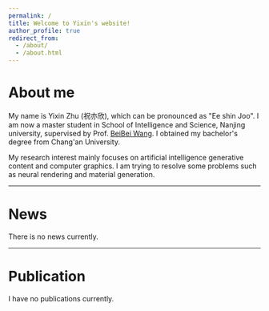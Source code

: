 ```yaml
---
permalink: /
title: Welcome to Yixin's website!
author_profile: true
redirect_from:
  - /about/
  - /about.html
---
```


# About me <a id="about-me"></a>
My name is Yixin Zhu (祝亦欣), which can be pronounced as "Ee shin Joo". I am now a master student in School of Intelligence and Science, Nanjing university, supervised by Prof. [BeiBei Wang](https://wangningbei.github.io/). I obtained my bachelor's degree from Chang'an University.

My research interest mainly focuses on artificial intelligence generative content and computer graphics. I am trying to resolve some problems such as neural rendering and material generation.

---

# News <a id="news"></a>
There is no news currently.

---

# Publication <a id="publications"></a>
I have no publications currently.
